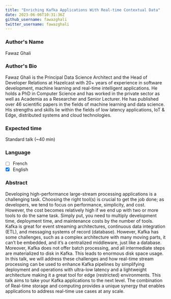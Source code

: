```yaml
---
title: "Enriching Kafka Applications With Real-time Contextual Data"
date: 2023-06-06T10:31:36Z
github_username: fawazghali
twitter_username: fawazghali
---
```

### Author's Name

Fawaz Ghali

### Author's Bio

Fawaz Ghali is the Principal Data Science Architect and the Head of Developer Relations at Hazelcast with 20+ years of experience in software development, machine learning and real-time intelligent applications. He holds a PhD in Computer Science and has worked in the private sector as well as Academia as a Researcher and Senior Lecturer. He has published over 46 scientific papers in the fields of machine learning and data science. His strengths and skills lie within the fields of low latency applications, IoT & Edge, distributed systems and cloud technologies.


### Expected time

Standard talk (~40 min)

### Language

- [ ] French
- [X] English

### Abstract

Developing high-performance large-stream processing applications is a challenging task. Choosing the right tool(s) is crucial to get the job done; as developers, we tend to focus on performance, simplicity, and cost. However, the cost becomes relatively high if we end up with two or more tools to do the same task. Simply put, you need to multiply development time, deployment time, and maintenance costs by the number of tools. Kafka is great for event streaming architectures, continuous data integration (ETL), and messaging systems of record (database). However, Kafka has some challenges, such as a complex architecture with many moving parts, it can’t be embedded, and it’s a centralized middleware, just like a database. Moreover, Kafka does not offer batch processing, and all intermediate steps are materialized to disk in Kafka. This leads to enormous disk space usage. In this talk, we will address these challenges and how real-time stream processing can be used to enhance Kafka pipelines by simplifying deployment and operations with ultra-low latency and a lightweight architecture making it a great tool for edge (restricted) environments. This talk aims to take your Kafka applications to the next level. The combination of Real-time storage and computing provides a unique synergy that enables applications to address real-time use cases at any scale.


